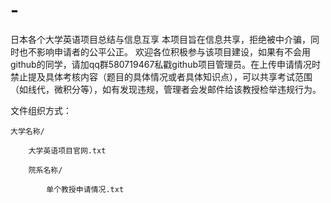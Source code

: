 # -
日本各个大学英语项目总结与信息互享
本项目旨在信息共享，拒绝被中介骗，同时也不影响申请者的公平公正。
欢迎各位积极参与该项目建设，如果有不会用github的同学，请加qq群580719467私戳github项目管理员。在上传申请情况时禁止提及具体考核内容（题目的具体情况或者具体知识点），可以共享考试范围（如线代，微积分等），如有发现违规，管理者会发邮件给该教授检举违规行为。

文件组织方式：


	大学名称/
		
		大学英语项目官网.txt
	
		院系名称/
	
			单个教授申请情况.txt
